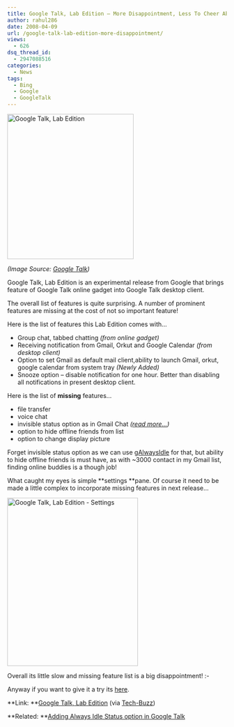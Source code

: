 ```yaml
---
title: Google Talk, Lab Edition – More Disappointment, Less To Cheer About!
author: rahul286
date: 2008-04-09
url: /google-talk-lab-edition-more-disappointment/
views:
  - 626
dsq_thread_id:
  - 2947088516
categories:
  - News
tags:
  - Bing
  - Google
  - GoogleTalk
---
```

[<img class="wp-image-51682" style="border-right: 0px;border-top: 0px;border-left: 0px;border-bottom: 0px" height="333" alt="Google Talk, Lab Edition" src="http://cdn.devilsworkshop.org/files/2008/04/image-thumb4.png" width="290" border="0" />][1]

*(Image Source: <a href="http://www.google.com/talk/labsedition/index.html" onclick="_gaq.push(['_trackEvent', 'outbound-article', 'http://www.google.com/talk/labsedition/index.html', 'Google Talk']);" >Google Talk</a>)*

Google Talk, Lab Edition is an experimental release from Google that brings feature of Google Talk online gadget into Google Talk desktop client.

The overall list of features is quite surprising. A number of prominent features are missing at the cost of not so important feature! 

Here is the list of features this Lab Edition comes with&#8230;

  * Group chat, tabbed chatting *(from online gadget)*
  * Receiving notification from Gmail, Orkut and Google Calendar *(from desktop client)*
  * Option to set Gmail as default mail client,ability to launch Gmail, orkut, google calendar from system tray *(Newly Added)*
  * Snooze option &#8211; disable notification for one hour. Better than disabling all notifications in present desktop client.

Here is the list of **missing** features&#8230;

  * file transfer
  * voice chat 
  * invisible status option as in Gmail Chat *([read more&#8230;][2])*
  * option to hide offline friends from list
  * option to change display picture

Forget invisible status option as we can use [gAlwaysIdle][3] for that, but ability to hide offline friends is must have, as with ~3000 contact in my Gmail list, finding online buddies is a though job!

What caught my eyes is simple **settings **pane. Of course it need to be made a little complex to incorporate missing features in next release&#8230;

[<img style="border-right: 0px;border-top: 0px;border-left: 0px;border-bottom: 0px" height="386" alt="Google Talk, Lab Edition - Settings" src="http://cdn.devilsworkshop.org/files/2008/04/image-thumb5.png" width="300" border="0" />][4] 

Overall its little slow and missing feature list is a big disappointment! <img src="http://devilsworkshop.org/wp-includes/images/smilies/frownie.png" alt=":-(" class="wp-smiley" style="height: 1em; max-height: 1em;" />

Anyway if you want to give it a try its <a href="http://www.google.com/talk/labsedition/index.html" onclick="_gaq.push(['_trackEvent', 'outbound-article', 'http://www.google.com/talk/labsedition/index.html', 'here']);" >here</a>. 

**Link: **<a href="http://www.google.com/talk/labsedition/index.html" onclick="_gaq.push(['_trackEvent', 'outbound-article', 'http://www.google.com/talk/labsedition/index.html', 'Google Talk, Lab Edition']);" >Google Talk, Lab Edition</a> (via <a href="http://tech-buzz.net/2008/04/07/google-talk-labs-edition-released/" onclick="_gaq.push(['_trackEvent', 'outbound-article', 'http://tech-buzz.net/2008/04/07/google-talk-labs-edition-released/', 'Tech-Buzz']);" >Tech-Buzz</a>)

**Related: **[Adding Always Idle Status option in Google Talk][3]

 [1]: http://cdn.devilsworkshop.org/files/2008/04/image7.png
 [2]: http://devilsworkshop.org/2008/02/26/google-added-invisible-mode-to-gmail-chat-google-talk/
 [3]: http://devilsworkshop.org/2008/03/21/remain-always-idle-on-google-talk-free-download/
 [4]: http://cdn.devilsworkshop.org/files/2008/04/image8.png
